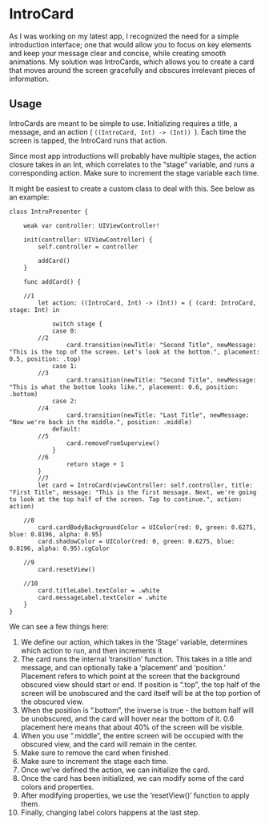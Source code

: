# IntroCard

As I was working on my latest app, I recognized the need for a simple introduction interface; one that would allow you to focus on key elements and keep your message clear and concise, while creating smooth animations. My solution was IntroCards, which allows you to create a card that moves around the screen gracefully and obscures irrelevant pieces of information.

## Usage

IntroCards are meant to be simple to use. Initializing requires a title, a message, and an action ( `((IntroCard, Int) -> (Int)) `). Each time the screen is tapped, the IntroCard runs that action. 

Since most app introductions will probably have multiple stages, the action closure takes in an Int, which correlates to the “stage” variable, and runs a corresponding action. Make sure to increment the stage variable each time. 

It might be easiest to create a custom class to deal with this. See below as an example:

```
class IntroPresenter {
    
    weak var controller: UIViewController!
    
    init(controller: UIViewController) {
        self.controller = controller
        
        addCard()
    }
    
    func addCard() {
        
	//1
        let action: ((IntroCard, Int) -> (Int)) = { (card: IntroCard, stage: Int) in
            
            switch stage {
            case 0:
		//2
                card.transition(newTitle: "Second Title", newMessage: "This is the top of the screen. Let's look at the bottom.", placement: 0.5, position: .top)
            case 1:
		//3
                card.transition(newTitle: "Second Title", newMessage: "This is what the bottom looks like.", placement: 0.6, position: .bottom)
            case 2:
		//4
                card.transition(newTitle: "Last Title", newMessage: "Now we're back in the middle.", position: .middle)
            default:
		//5
                card.removeFromSuperview()
            }
		//6
            	return stage + 1
        }
        //7
        let card = IntroCard(viewController: self.controller, title: "First Title", message: "This is the first message. Next, we're going to look at the top half of the screen. Tap to continue.", action: action)

	//8
        card.cardBodyBackgroundColor = UIColor(red: 0, green: 0.6275, blue: 0.8196, alpha: 0.95)
        card.shadowColor = UIColor(red: 0, green: 0.6275, blue: 0.8196, alpha: 0.95).cgColor
        
	//9
        card.resetView()
        
	//10
        card.titleLabel.textColor = .white
        card.messageLabel.textColor = .white
    }
}
```

We can see a few things here:

1. We define our action, which takes in the ‘Stage’ variable, determines which action to run, and then increments it
2. The card runs the internal ‘transition’ function. This takes in a title and message, and can optionally take a ‘placement’ and ‘position.’ Placement refers to which point at the screen that the background obscured view should start or end. If position is “.top”, the top half of the screen will be unobscured and the card itself will be at the top portion of the obscured view.
3. When the position is “.bottom”, the inverse is true - the bottom half will be unobscured, and the card will hover near the bottom of it. 0.6 placement here means that about 40% of the screen will be visible. 
4. When you use “.middle”, the entire screen will be occupied with the obscured view, and the card will remain in the center.
5. Make sure to remove the card when finished.
6. Make sure to increment the stage each time.
7. Once we’ve defined the action, we can initialize the card. 
8. Once the card has been initialized, we can modify some of the card colors and properties.
9. After modifying properties, we use the ‘resetView()’ function to apply them.
10. Finally, changing label colors happens at the last step.
